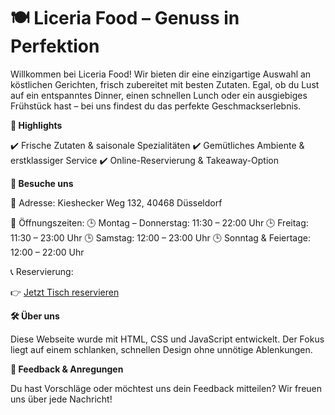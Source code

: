 # 🍽️ Liceria Food – Genuss in Perfektion

Willkommen bei Liceria Food! Wir bieten dir eine einzigartige Auswahl an köstlichen Gerichten, frisch zubereitet mit besten Zutaten. Egal, ob du Lust auf ein entspanntes Dinner, einen schnellen Lunch oder ein ausgiebiges Frühstück hast – bei uns findest du das perfekte Geschmackserlebnis.

**🚀 Highlights**

✔️ Frische Zutaten & saisonale Spezialitäten
✔️ Gemütliches Ambiente & erstklassiger Service
✔️ Online-Reservierung & Takeaway-Option

**📍 Besuche uns**

📌 Adresse: 
Kieshecker Weg 132, 40468 Düsseldorf

📆 Öffnungszeiten:
🕒 Montag – Donnerstag: 11:30 – 22:00 Uhr
🕒 Freitag: 11:30 – 23:00 Uhr
🕒 Samstag: 12:00 – 23:00 Uhr
🕒 Sonntag & Feiertage: 12:00 – 22:00 Uhr

📞 Reservierung:

👉 [Jetzt Tisch reservieren]()

**🛠️ Über uns**

Diese Webseite wurde mit HTML, CSS und JavaScript entwickelt. Der Fokus liegt auf einem schlanken, schnellen Design ohne unnötige Ablenkungen.

**📌 Feedback & Anregungen**

Du hast Vorschläge oder möchtest uns dein Feedback mitteilen? Wir freuen uns über jede Nachricht!
